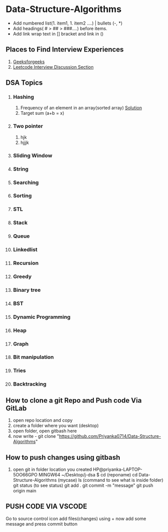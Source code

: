 # Data-Structure-Algorithms

- Add numbered list(1. item1, 1. item2 ....) | bullets (-, *)
- Add headings( # > ## > ###....) before items.
- Add link wrap text in [] bracket and link in ()

## Places to Find Interview Experiences
1. [Geeksforgeeks](https://www.geeksforgeeks.org/company-interview-corner/?ref=ghm)
1. [Leetcode Interview Discussion Section](https://leetcode.com/discuss/interview-question?currentPage=1&orderBy=hot&query=)

## DSA Topics

1. ### Hashing   
   1. Frequency of an element in an array(sorted array)  [Solution](https://ide.geeksforgeeks.org/online-java-compiler/8da766d7-211e-4225-b2ec-f3afd1eb5c4b)
   1. Target sum (a+b = x)
      
2. ### Two pointer
   1. hjk
   1. hjjjk
3. ### Sliding Window
4. ### String
1. ### Searching
1. ### Sorting
1. ### STL
1. ### Stack
1. ### Queue
1. ### Linkedlist
1. ### Recursion
1. ### Greedy
1. ### Binary tree
1. ### BST
1. ### Dynamic Programming
1. ### Heap
1. ### Graph
1. ### Bit manipulation
1. ### Tries
1. ### Backtracking

## How to clone a git Repo and Push code Via GitLab

1. open repo location and copy
1. create a folder where you want (desktop)
1. open folder, open gitbash here
1. now write - git clone "https://github.com/Priyanka0714/Data-Structure-Algorithms"
## How to push changes using gitbash
1. open git in folder location you created
HP@priyanka-LAPTOP-5OO66GPO MINGW64 ~/Desktop/j-dsa
$ cd (reponame)
cd Data-Structure-Algorithms (mycase)
ls (command to see what is inside folder)
git status (to see status)
git add .
git commit -m "message"
git push origin main

## PUSH CODE VIA VSCODE

Go to source control icon
add files(changes) using + 
now add some message
and press commit button







